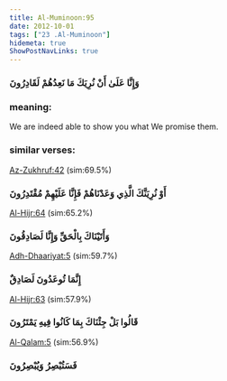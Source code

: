 ```yaml
---
title: Al-Muminoon:95
date: 2012-10-01
tags: ["23 .Al-Muminoon"]
hidemeta: true 
ShowPostNavLinks: true 
---
```

### وَإِنَّا عَلَىٰ أَنْ نُرِيَكَ مَا نَعِدُهُمْ لَقَادِرُونَ
### meaning: 
We are indeed able to show you what We promise them.
### similar verses: 

[Az-Zukhruf:42](/43/42) (sim:69.5%)

### أَوْ نُرِيَنَّكَ الَّذِي وَعَدْنَاهُمْ فَإِنَّا عَلَيْهِمْ مُقْتَدِرُونَ

[Al-Hijr:64](/15/64) (sim:65.2%)

### وَأَتَيْنَاكَ بِالْحَقِّ وَإِنَّا لَصَادِقُونَ

[Adh-Dhaariyat:5](/51/5) (sim:59.7%)

### إِنَّمَا تُوعَدُونَ لَصَادِقٌ

[Al-Hijr:63](/15/63) (sim:57.9%)

### قَالُوا بَلْ جِئْنَاكَ بِمَا كَانُوا فِيهِ يَمْتَرُونَ

[Al-Qalam:5](/68/5) (sim:56.9%)

### فَسَتُبْصِرُ وَيُبْصِرُونَ
